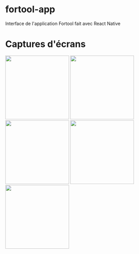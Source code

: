 # fortool-app
 Interface de l'application Fortool fait avec React Native
# Captures d'écrans
<img src="https://cdn.discordapp.com/attachments/658360630398681088/658360757133770752/Simulator_Screen_Shot_-_iPhone_11_-_2019-12-22_at_18.17.42.png" width="200">
<img src="https://cdn.discordapp.com/attachments/658360630398681088/658360792818909194/Simulator_Screen_Shot_-_iPhone_11_-_2019-12-22_at_18.18.02.png" width="200">
<img src="https://image.noelshack.com/fichiers/2020/06/6/1581182097-screenshot-20200208-181136-fortool.jpg" width="200">
<img src="https://image.noelshack.com/fichiers/2020/06/6/1581182097-screenshot-20200208-181141-fortool.jpg" width="200">
<img src="https://image.noelshack.com/fichiers/2020/06/6/1581182097-screenshot-20200208-181152-fortool.jpg" width="200">
